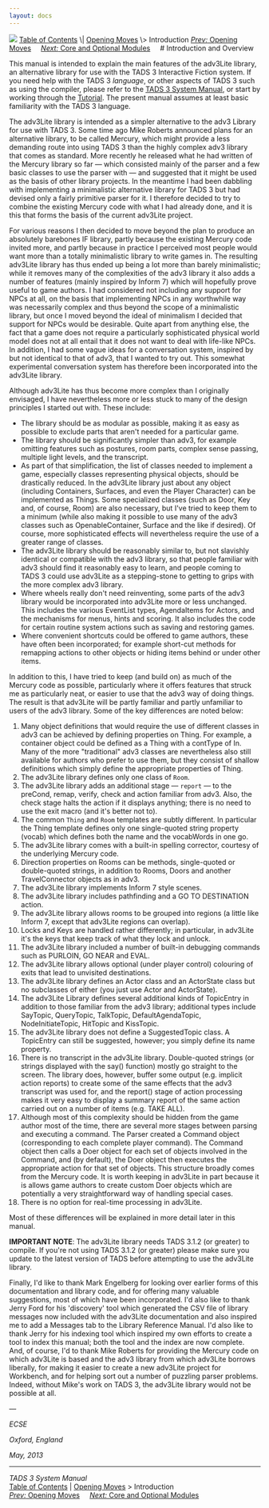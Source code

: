 ```yaml
---
layout: docs
---
```



<img src="topbar.jpg" data-border="0" />
<a href="toc.html" class="nav">Table of Contents</a> \|
<a href="begin.html" class="nav">Opening Moves</a> \> Introduction  
<span class="navnp"><a href="begin.html" class="nav"><em>Prev:</em> Opening Moves</a>
    <a href="modules.html" class="nav"><em>Next:</em> Core and Optional
Modules</a>     </span>
# Introduction and Overview

This manual is intended to explain the main features of the adv3Lite
library, an alternative library for use with the TADS 3 Interactive
Fiction system. If you need help with the TADS 3 *language*, or other
aspects of TADS 3 such as using the compiler, please refer to the [TADS
3 System Manual](../../adv3/doc/sysman/cover.html), or start by working through the
[Tutorial](../tutorial/index.html). The present manual assumes at least
basic familiarity with the TADS 3 language.

The adv3Lite library is intended as a simpler alternative to the adv3
Library for use with TADS 3. Some time ago Mike Roberts announced plans
for an alternative library, to be called Mercury, which might provide a
less demanding route into using TADS 3 than the highly complex adv3
library that comes as standard. More recently he released what he had
written of the Mercury library so far — which consisted mainly of the
parser and a few basic classes to use the parser with — and suggested
that it might be used as the basis of other library projects. In the
meantime I had been dabbling with implementing a minimalistic
alternative library for TADS 3 but had devised only a fairly primitive
parser for it. I therefore decided to try to combine the existing
Mercury code with what I had already done, and it is this that forms the
basis of the current adv3Lite project.

For various reasons I then decided to move beyond the plan to produce an
absolutely barebones IF library, partly because the existing Mercury
code invited more, and partly because in practice I perceived most
people would want more than a totally minimalistic library to write
games in. The resulting adv3Lite library has thus ended up being a lot
more than barely minimalistic; while it removes many of the complexities
of the adv3 library it also adds a number of features (mainly inspired
by Inform 7) which will hopefully prove useful to game authors. I had
considered not including any support for NPCs at all, on the basis that
implementing NPCs in any worthwhile way was necessarily complex and thus
beyond the scope of a minimalistic library, but once I moved beyond the
ideal of minimalism I decided that support for NPCs would be desirable.
Quite apart from anything else, the fact that a game does not require a
particularly sophisticated physical world model does not at all entail
that it does not want to deal with life-like NPCs. In addition, I had
some vague ideas for a conversation system, inspired by but not
identical to that of adv3, that I wanted to try out. This somewhat
experimental conversation system has therefore been incorporated into
the adv3Lite library.

Although adv3Lite has thus become more complex than I originally
envisaged, I have nevertheless more or less stuck to many of the design
principles I started out with. These include:

- The library should be as modular as possible, making it as easy as
  possible to exclude parts that aren't needed for a particular game.
- The library should be significantly simpler than adv3, for example
  omitting features such as postures, room parts, complex sense passing,
  multiple light levels, and the transcript.
- As part of that simplification, the list of classes needed to
  implement a game, especially classes representing physical objects,
  should be drastically reduced. In the adv3Lite library just about any
  object (including Containers, Surfaces, and even the Player Character)
  can be implemented as Things. Some specialized classes (such as Door,
  Key and, of course, Room) are also necessary, but I've tried to keep
  them to a minimum (while also making it possible to use many of the
  adv3 classes such as OpenableContainer, Surface and the like if
  desired). Of course, more sophisticated effects will nevertheless
  require the use of a greater range of classes.
- The adv3Lite library should be reasonably similar to, but not
  slavishly identical or compatible with the adv3 library, so that
  people familiar with adv3 should find it reasonably easy to learn, and
  people coming to TADS 3 could use adv3Lite as a stepping-stone to
  getting to grips with the more complex adv3 library.
- Where wheels really don't need reinventing, some parts of the adv3
  library would be incorporated into adv3Lite more or less unchanged.
  This includes the various EventList types, AgendaItems for Actors, and
  the mechanisms for menus, hints and scoring. It also includes the code
  for certain routine system actions such as saving and restoring games.
- Where convenient shortcuts could be offered to game authors, these
  have often been incorporated; for example short-cut methods for
  remapping actions to other objects or hiding items behind or under
  other items.

In addition to this, I have tried to keep (and build on) as much of the
Mercury code as possible, particularly where it offers features that
struck me as particularly neat, or easier to use that the adv3 way of
doing things. The result is that adv3Lite will be partly familiar and
partly unfamiliar to users of the adv3 library. Some of the key
differences are noted below:

1.  Many object definitions that would require the use of different
    classes in adv3 can be achieved by defining properties on Thing. For
    example, a container object could be defined as a Thing with a
    contType of In. Many of the more "traditional" adv3 classes are
    nevertheless also still available for authors who prefer to use
    them, but they consist of shallow definitions which simply define
    the appropriate properties of Thing.
2.  The adv3Lite library defines only one class of
    `Room`.
3.  The adv3Lite library adds an additional stage —
    `report` — to the preCond, remap, verify,
    check and action familiar from adv3. Also, the check stage halts the
    action if it displays anything; there is no need to use the exit
    macro (and it's better not to).
4.  The common `Thing` and
    `Room` templates are subtly different. In
    particular the Thing template defines only one single-quoted string
    property (vocab) which defines both the name and the vocabWords in
    one go.
5.  The adv3Lite library comes with a built-in spelling corrector,
    courtesy of the underlying Mercury code.
6.  Direction properties on Rooms can be methods, single-quoted or
    double-quoted strings, in addition to Rooms, Doors and another
    TravelConnector objects as in adv3.
7.  The adv3Lite library implements Inform 7 style scenes.
8.  The adv3Lite library includes pathfinding and a GO TO DESTINATION
    action.
9.  The adv3Lite library allows rooms to be grouped into regions (a
    little like Inform 7, except that adv3Lite regions can overlap).
10. Locks and Keys are handled rather differently; in particular, in
    adv3Lite it's the keys that keep track of what they lock and unlock.
11. The adv3Lite library included a number of built-in debugging
    commands such as PURLOIN, GO NEAR and EVAL.
12. The adv3Lite library allows optional (under player control)
    colouring of exits that lead to unvisited destinations.
13. The adv3Lite library defines an Actor class and an ActorState class
    but no subclasses of either (you just use Actor and ActorState).
14. The adv3Lite Library defines several additional kinds of TopicEntry
    in addition to those familiar from the adv3 library; additional
    types include SayTopic, QueryTopic, TalkTopic, DefaultAgendaTopic,
    NodeInitiateTopic, HitTopic and KissTopic.
15. The adv3Lite library does not define a SuggestedTopic class. A
    TopicEntry can still be suggested, however; you simply define its
    name property.
16. There is no transcript in the adv3Lite library. Double-quoted
    strings (or strings displayed with the say() function) mostly go
    straight to the screen. The library does, however, buffer some
    output (e.g. implicit action reports) to create some of the same
    effects that the adv3 transcript was used for, and the report()
    stage of action processing makes it very easy to display a summary
    report of the same action carried out on a number of items (e.g.
    TAKE ALL).
17. Although most of this complexity should be hidden from the game
    author most of the time, there are several more stages between
    parsing and executing a command. The Parser created a Command object
    (corresponding to each complete player command). The Command object
    then calls a Doer object for each set of objects involved in the
    Command, and (by default), the Doer object then executes the
    appropriate action for that set of objects. This structure broadly
    comes from the Mercury code. It is worth keeping in adv3Lite in part
    because it is allows game authors to create custom Doer objects
    which are potentially a very straightforward way of handling special
    cases.
18. There is no option for real-time processing in adv3Lite.

Most of these differences will be explained in more detail later in this
manual.

**IMPORTANT NOTE**: The adv3Lite library needs TADS 3.1.2 (or greater)
to compile. If you're not using TADS 3.1.2 (or greater) please make sure
you update to the latest version of TADS before attempting to use the
adv3Lite library.

Finally, I'd like to thank Mark Engelberg for looking over earlier forms
of this documentation and library code, and for offering many valuable
suggestions, most of which have been incorporated. I'd also like to
thank Jerry Ford for his 'discovery' tool which generated the CSV file
of library messages now included with the adv3Lite documentation and
also inspired me to add a Messages tab to the Library Reference Manual.
I'd also like to thank Jerry for his indexing tool which inspired my own
efforts to create a tool to index this manual; both the tool and the
index are now complete. And, of course, I'd to thank Mike Roberts for
providing the Mercury code on which adv3Lite is based and the adv3
library from which adv3Lite borrows liberally, for making it easier to
create a new adv3Lite project for Workbench, and for helping sort out a
number of puzzling parser problems. Indeed, without Mike's work on TADS
3, the adv3Lite library would not be possible at all.

—

*ECSE*

*Oxford, England*

*May, 2013*



------------------------------------------------------------------------



*TADS 3 System Manual*  
<a href="toc.html" class="nav">Table of Contents</a> \|
<a href="begin.html" class="nav">Opening Moves</a> \> Introduction  
<span class="navnp"><a href="begin.html" class="nav"><em>Prev:</em> Opening Moves</a>
    <a href="modules.html" class="nav"><em>Next:</em> Core and Optional
Modules</a>     </span>


